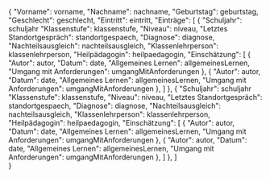 {
    "Vorname": vorname,
    "Nachname": nachname,
    "Geburtstag": geburtstag,
    "Geschlecht": geschlecht,
    "Eintritt": eintritt,
    "Einträge": [
        {
            "Schuljahr": schuljahr
            "Klassenstufe": klassenstufe,
            "Niveau": niveau,
            "Letztes Standortgespräch": standortgespaech,
            "Diagnose": diagnose,
            "Nachteilsausgleich": nachteilsausgleich,
            "Klassenlehrperson": klassenlehrperson,
            "Heilpädagogin": heilpaedagogin,
            "Einschätzung": [
                {
                    "Autor": autor,
                    "Datum": date,
                    "Allgemeines Lernen": allgemeinesLernen,
                    "Umgang mit Anforderungen": umgangMitAnforderungen
                },
                {
                    "Autor": autor,
                    "Datum": date,
                    "Allgemeines Lernen": allgemeinesLernen,
                    "Umgang mit Anforderungen": umgangMitAnforderungen
                },
            ]
        },
        {
            "Schuljahr": schuljahr
            "Klassenstufe": klassenstufe,
            "Niveau": niveau,
            "Letztes Standortgespräch": standortgespaech,
            "Diagnose": diagnose,
            "Nachteilsausgleich": nachteilsausgleich,
            "Klassenlehrperson": klassenlehrperson,
            "Heilpädagogin": heilpaedagogin,
            "Einschätzung": [
                {
                    "Autor": autor,
                    "Datum": date,
                    "Allgemeines Lernen": allgemeinesLernen,
                    "Umgang mit Anforderungen": umgangMitAnforderungen
                },
                {
                    "Autor": autor,
                    "Datum": date,
                    "Allgemeines Lernen": allgemeinesLernen,
                    "Umgang mit Anforderungen": umgangMitAnforderungen
                },
            ]
        },
    ]   
}